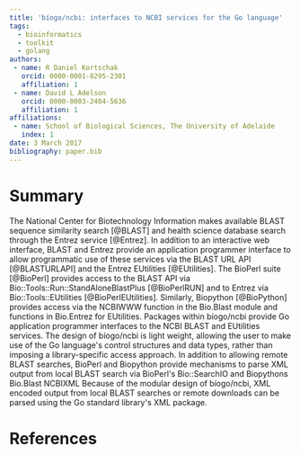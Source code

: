 ```yaml
---
title: 'bíogo/ncbi: interfaces to NCBI services for the Go language'
tags:
  - bioinformatics
  - toolkit
  - golang
authors:
 - name: R Daniel Kortschak
   orcid: 0000-0001-8295-2301
   affiliation: 1
 - name: David L Adelson
   orcid: 0000-0003-2404-5636
   affiliation: 1
affiliations:
 - name: School of Biological Sciences, The University of Adelaide
   index: 1
date: 3 March 2017
bibliography: paper.bib
---
```


# Summary

The National Center for Biotechnology Information makes available BLAST sequence similarity search [@BLAST] and health science database search through the Entrez service [@Entrez].
In addition to an interactive web interface, BLAST and Entrez provide an application programmer interface to allow programmatic use of these services via the BLAST URL API [@BLASTURLAPI] and the Entrez EUtilities [@EUtilities].
The BioPerl suite [@BioPerl] provides access to the BLAST API via Bio::Tools::Run::StandAloneBlastPlus [@BioPerlRUN] and to Entrez via Bio::Tools::EUtilities [@BioPerlEUtilities].
Similarly, Biopython [@BioPython] provides access via the NCBIWWW function in the Bio.Blast module and functions in Bio.Entrez for EUtilities.
Packages within bíogo/ncbi provide Go application programmer interfaces to the NCBI BLAST and EUtilities services.
The design of bíogo/ncbi is light weight, allowing the user to make use of the Go language's control structures and data types, rather than imposing a library-specific access approach.
In addition to allowing remote BLAST searches, BioPerl and Biopython provide mechanisms to parse XML output from local BLAST search via BioPerl's Bio::SearchIO and Biopythons Bio.Blast NCBIXML
Because of the modular design of bíogo/ncbi, XML encoded output from local BLAST searches or remote downloads can be parsed using the Go standard library's XML package.

# References
